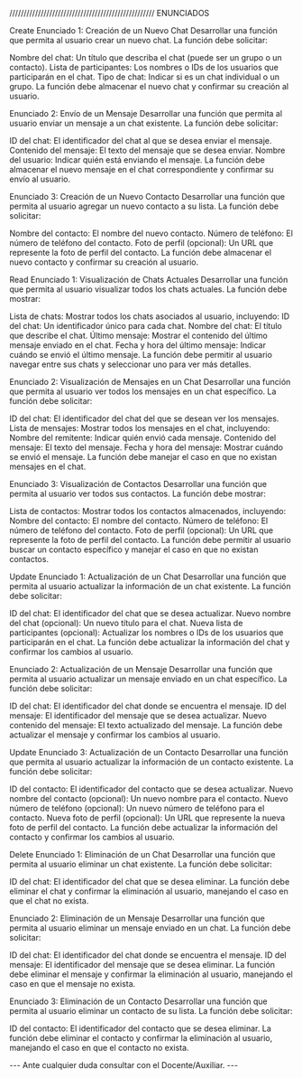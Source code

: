 
///////////////////////////////////////////////////
                         ENUNCIADOS

Create
Enunciado 1: Creación de un Nuevo Chat Desarrollar una función que permita al usuario crear un nuevo chat. La función debe solicitar:

Nombre del chat: Un título que describa el chat (puede ser un grupo o un contacto).
Lista de participantes: Los nombres o IDs de los usuarios que participarán en el chat.
Tipo de chat: Indicar si es un chat individual o un grupo.
La función debe almacenar el nuevo chat y confirmar su creación al usuario.

Enunciado 2: Envío de un Mensaje Desarrollar una función que permita al usuario enviar un mensaje a un chat existente. La función debe solicitar:

ID del chat: El identificador del chat al que se desea enviar el mensaje.
Contenido del mensaje: El texto del mensaje que se desea enviar.
Nombre del usuario: Indicar quién está enviando el mensaje.
La función debe almacenar el nuevo mensaje en el chat correspondiente y confirmar su envío al usuario.

Enunciado 3: Creación de un Nuevo Contacto Desarrollar una función que permita al usuario agregar un nuevo contacto a su lista. La función debe solicitar:

Nombre del contacto: El nombre del nuevo contacto.
Número de teléfono: El número de teléfono del contacto.
Foto de perfil (opcional): Un URL que represente la foto de perfil del contacto.
La función debe almacenar el nuevo contacto y confirmar su creación al usuario.

Read
Enunciado 1: Visualización de Chats Actuales Desarrollar una función que permita al usuario visualizar todos los chats actuales. La función debe mostrar:

Lista de chats: Mostrar todos los chats asociados al usuario, incluyendo:
ID del chat: Un identificador único para cada chat.
Nombre del chat: El título que describe el chat.
Último mensaje: Mostrar el contenido del último mensaje enviado en el chat.
Fecha y hora del último mensaje: Indicar cuándo se envió el último mensaje.
La función debe permitir al usuario navegar entre sus chats y seleccionar uno para ver más detalles.

Enunciado 2: Visualización de Mensajes en un Chat Desarrollar una función que permita al usuario ver todos los mensajes en un chat específico. La función debe solicitar:

ID del chat: El identificador del chat del que se desean ver los mensajes.
Lista de mensajes: Mostrar todos los mensajes en el chat, incluyendo:
Nombre del remitente: Indicar quién envió cada mensaje.
Contenido del mensaje: El texto del mensaje.
Fecha y hora del mensaje: Mostrar cuándo se envió el mensaje.
La función debe manejar el caso en que no existan mensajes en el chat.

Enunciado 3: Visualización de Contactos Desarrollar una función que permita al usuario ver todos sus contactos. La función debe mostrar:

Lista de contactos: Mostrar todos los contactos almacenados, incluyendo:
Nombre del contacto: El nombre del contacto.
Número de teléfono: El número de teléfono del contacto.
Foto de perfil (opcional): Un URL que represente la foto de perfil del contacto.
La función debe permitir al usuario buscar un contacto específico y manejar el caso en que no existan contactos.

Update
Enunciado 1: Actualización de un Chat Desarrollar una función que permita al usuario actualizar la información de un chat existente. La función debe solicitar:

ID del chat: El identificador del chat que se desea actualizar.
Nuevo nombre del chat (opcional): Un nuevo título para el chat.
Nueva lista de participantes (opcional): Actualizar los nombres o IDs de los usuarios que participarán en el chat.
La función debe actualizar la información del chat y confirmar los cambios al usuario.

Enunciado 2: Actualización de un Mensaje Desarrollar una función que permita al usuario actualizar un mensaje enviado en un chat específico. La función debe solicitar:

ID del chat: El identificador del chat donde se encuentra el mensaje.
ID del mensaje: El identificador del mensaje que se desea actualizar.
Nuevo contenido del mensaje: El texto actualizado del mensaje.
La función debe actualizar el mensaje y confirmar los cambios al usuario.

Update
Enunciado 3: Actualización de un Contacto Desarrollar una función que permita al usuario actualizar la información de un contacto existente. La función debe solicitar:

ID del contacto: El identificador del contacto que se desea actualizar.
Nuevo nombre del contacto (opcional): Un nuevo nombre para el contacto.
Nuevo número de teléfono (opcional): Un nuevo número de teléfono para el contacto.
Nueva foto de perfil (opcional): Un URL que represente la nueva foto de perfil del contacto.
La función debe actualizar la información del contacto y confirmar los cambios al usuario.

Delete
Enunciado 1: Eliminación de un Chat Desarrollar una función que permita al usuario eliminar un chat existente. La función debe solicitar:

ID del chat: El identificador del chat que se desea eliminar.
La función debe eliminar el chat y confirmar la eliminación al usuario, manejando el caso en que el chat no exista.

Enunciado 2: Eliminación de un Mensaje Desarrollar una función que permita al usuario eliminar un mensaje enviado en un chat. La función debe solicitar:

ID del chat: El identificador del chat donde se encuentra el mensaje.
ID del mensaje: El identificador del mensaje que se desea eliminar.
La función debe eliminar el mensaje y confirmar la eliminación al usuario, manejando el caso en que el mensaje no exista.

Enunciado 3: Eliminación de un Contacto Desarrollar una función que permita al usuario eliminar un contacto de su lista. La función debe solicitar:

ID del contacto: El identificador del contacto que se desea eliminar.
La función debe eliminar el contacto y confirmar la eliminación al usuario, manejando el caso en que el contacto no exista.

--- Ante cualquier duda consultar con el Docente/Auxiliar. ---